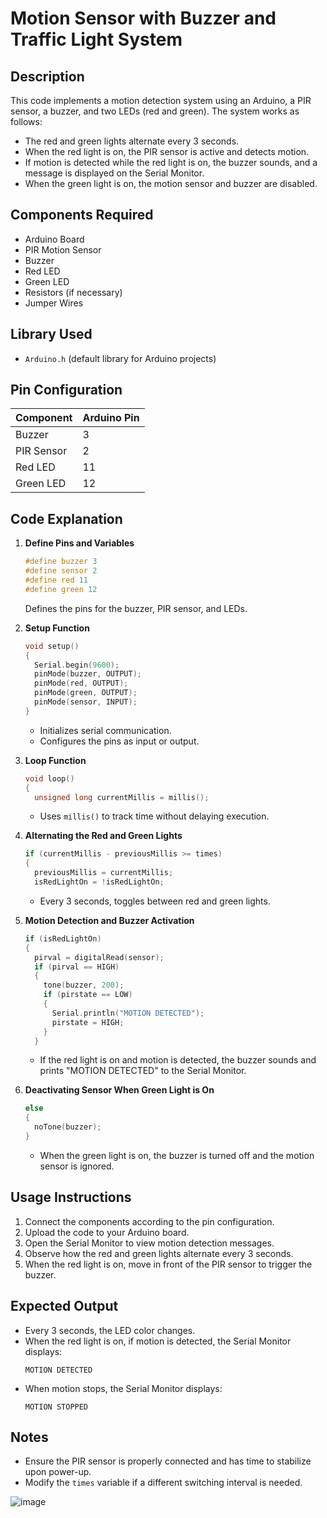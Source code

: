 # Motion Sensor with Buzzer and Traffic Light System

## Description
This code implements a motion detection system using an Arduino, a PIR sensor, a buzzer, and two LEDs (red and green). The system works as follows:
- The red and green lights alternate every 3 seconds.
- When the red light is on, the PIR sensor is active and detects motion.
- If motion is detected while the red light is on, the buzzer sounds, and a message is displayed on the Serial Monitor.
- When the green light is on, the motion sensor and buzzer are disabled.

## Components Required
- Arduino Board
- PIR Motion Sensor
- Buzzer
- Red LED
- Green LED
- Resistors (if necessary)
- Jumper Wires

## Library Used
- `Arduino.h` (default library for Arduino projects)

## Pin Configuration
| Component | Arduino Pin |
|-----------|------------|
| Buzzer    | 3          |
| PIR Sensor | 2         |
| Red LED   | 11         |
| Green LED | 12         |

## Code Explanation
1. **Define Pins and Variables**
   ```cpp
   #define buzzer 3
   #define sensor 2
   #define red 11
   #define green 12
   ```
   Defines the pins for the buzzer, PIR sensor, and LEDs.

2. **Setup Function**
   ```cpp
   void setup()
   {
     Serial.begin(9600);
     pinMode(buzzer, OUTPUT);
     pinMode(red, OUTPUT);
     pinMode(green, OUTPUT);
     pinMode(sensor, INPUT);
   }
   ```
   - Initializes serial communication.
   - Configures the pins as input or output.

3. **Loop Function**
   ```cpp
   void loop()
   {
     unsigned long currentMillis = millis();
   ```
   - Uses `millis()` to track time without delaying execution.

4. **Alternating the Red and Green Lights**
   ```cpp
   if (currentMillis - previousMillis >= times)
   {
     previousMillis = currentMillis;
     isRedLightOn = !isRedLightOn;
   ```
   - Every 3 seconds, toggles between red and green lights.

5. **Motion Detection and Buzzer Activation**
   ```cpp
   if (isRedLightOn)
   {
     pirval = digitalRead(sensor);
     if (pirval == HIGH)
     {
       tone(buzzer, 200);
       if (pirstate == LOW)
       {
         Serial.println("MOTION DETECTED");
         pirstate = HIGH;
       }
     }
   ```
   - If the red light is on and motion is detected, the buzzer sounds and prints "MOTION DETECTED" to the Serial Monitor.

6. **Deactivating Sensor When Green Light is On**
   ```cpp
   else
   {
     noTone(buzzer);
   }
   ```
   - When the green light is on, the buzzer is turned off and the motion sensor is ignored.

## Usage Instructions
1. Connect the components according to the pin configuration.
2. Upload the code to your Arduino board.
3. Open the Serial Monitor to view motion detection messages.
4. Observe how the red and green lights alternate every 3 seconds.
5. When the red light is on, move in front of the PIR sensor to trigger the buzzer.

## Expected Output
- Every 3 seconds, the LED color changes.
- When the red light is on, if motion is detected, the Serial Monitor displays:
  ```
  MOTION DETECTED
  ```
- When motion stops, the Serial Monitor displays:
  ```
  MOTION STOPPED
  ```

## Notes
- Ensure the PIR sensor is properly connected and has time to stabilize upon power-up.
- Modify the `times` variable if a different switching interval is needed.

![image](https://github.com/user-attachments/assets/8248da99-422a-44ff-be18-608fe5e818c2)

